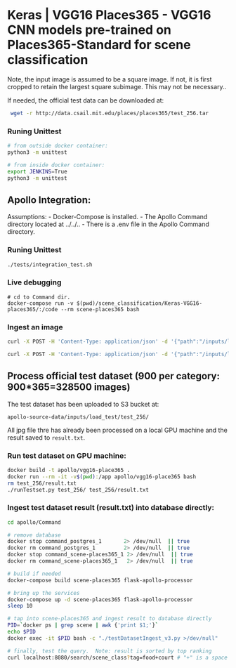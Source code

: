 # Keras | VGG16 Places365 - VGG16 CNN models pre-trained on Places365-Standard for scene classification 

Note, the input image is assumed to be a square image.  If not, it is
first cropped to retain the largest square subimage.  This may not be
necessary..

If needed, the official test data can be downloaded at:
```bash
 wget -r http://data.csail.mit.edu/places/places365/test_256.tar
```

### Runing Unittest
```bash
# from outside docker container:
python3 -m unittest

# from inside docker container:
export JENKINS=True
python3 -m unittest
```

## Apollo Integration:
Assumptions:
    - Docker-Compose is installed.
    - The Apollo Command directory located at ../../..
    - There is a .env file in the Apollo Command directory.
### Runing Unittest
```bash
./tests/integration_test.sh
```
### Live debugging
```
# cd to Command dir.
docker-compose run -v $(pwd)/scene_classification/Keras-VGG16-places365/:/code --rm scene-places365 bash
```

### Ingest an image
```bash
curl -X POST -H 'Content-Type: application/json' -d '{"path":"/inputs/load_test/test_256/Places365_test_00000006.jpg"}' https://api.apollo-cttso.com/jobs/scene_classification/

curl -X POST -H 'Content-Type: application/json' -d '{"path":"/inputs/load_test/test_256/Places365_test_00000006.jpg"}' https://api.apollo-cttso.com/jobs/virus_scanner/
```

## Process official test dataset  (900 per category: 900*365=328500 images)
The test dataset has been uploaded to S3 bucket at:

`apollo-source-data/inputs/load_test/test_256/`

All jpg file thre has already been processed on a local GPU machine
and the result saved to `result.txt`.

### Run test dataset on GPU machine:
```bash
docker build -t apollo/vgg16-place365 .
docker run --rm -it -v$(pwd):/app apollo/vgg16-place365 bash
rm test_256/result.txt
./runTestset.py test_256/ test_256/result.txt
```

### Ingest test dataset result (result.txt) into database directly:
```bash
cd apollo/Command

# remove database
docker stop command_postgres_1       2> /dev/null  || true
docker rm command_postgres_1         2> /dev/null  || true
docker stop command_scene-places365_1 2> /dev/null  || true
docker rm command_scene-places365_1   2> /dev/null  || true

# build if needed
docker-compose build scene-places365 flask-apollo-processor

# bring up the services
docker-compose up -d scene-places365 flask-apollo-processor
sleep 10

# tap into scene-places365 and ingest result to database directly
PID=`docker ps | grep scene | awk {'print $1;'}`
echo $PID
docker exec -it $PID bash -c "./testDatasetIngest_v3.py >/dev/null"

# finally, test the query.  Note: result is sorted by top ranking
curl localhost:8080/search/scene_class?tag=food+court # "+" is a space

```
